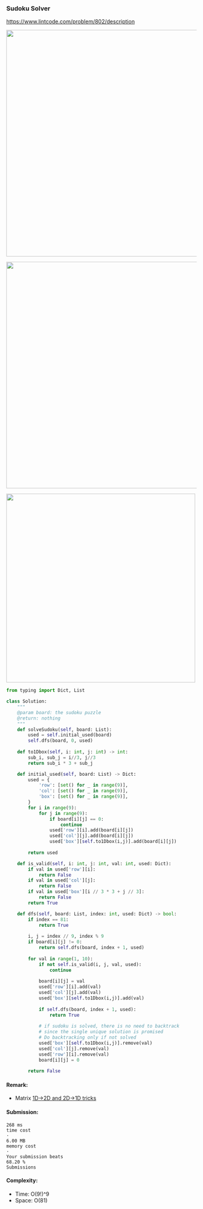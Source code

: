 ### Sudoku Solver
https://www.lintcode.com/problem/802/description

<p>
    <img src="https://leetcode.com/problems/sudoku-solver/Figures/37/37_const3.png" width="600" />
</p>
<p>
    <img src="https://leetcode.com/problems/sudoku-solver/Figures/37/37_backtrack2.png" width="600" />
</p>
<p>
    <img src="https://leetcode.com/problems/sudoku-solver/Figures/36/36_boxes_2.png" width="500" />
</p>
                                                     
>
```python
from typing import Dict, List

class Solution:
    """
    @param board: the sudoku puzzle
    @return: nothing
    """
    def solveSudoku(self, board: List):
        used = self.initial_used(board)
        self.dfs(board, 0, used)
        
    def to1Dbox(self, i: int, j: int) -> int:
        sub_i, sub_j = i//3, j//3
        return sub_i * 3 + sub_j

    def initial_used(self, board: List) -> Dict:
        used = {
            'row': [set() for _ in range(9)],
            'col': [set() for _ in range(9)],
            'box': [set() for _ in range(9)],
        }
        for i in range(9):
            for j in range(9):
                if board[i][j] == 0:
                    continue
                used['row'][i].add(board[i][j])
                used['col'][j].add(board[i][j])
                used['box'][self.to1Dbox(i,j)].add(board[i][j])
                
        return used

    def is_valid(self, i: int, j: int, val: int, used: Dict):
        if val in used['row'][i]:
            return False
        if val in used['col'][j]:
            return False
        if val in used['box'][i // 3 * 3 + j // 3]:
            return False
        return True

    def dfs(self, board: List, index: int, used: Dict) -> bool:
        if index == 81:
            return True
            
        i, j = index // 9, index % 9
        if board[i][j] != 0:
            return self.dfs(board, index + 1, used)
        
        for val in range(1, 10):
            if not self.is_valid(i, j, val, used):
                continue
            
            board[i][j] = val
            used['row'][i].add(val)
            used['col'][j].add(val)
            used['box'][self.to1Dbox(i,j)].add(val)
            
            if self.dfs(board, index + 1, used):
                return True
            
            # if sudoku is solved, there is no need to backtrack
            # since the single unique solution is promised
            # Do backtracking only if not solved
            used['box'][self.to1Dbox(i,j)].remove(val)
            used['col'][j].remove(val)
            used['row'][i].remove(val)
            board[i][j] = 0
        
        return False

```
#### Remark:
- Matrix [1D->2D and 2D->1D tricks](https://github.com/chkao831/Algo_learning_notes/blob/main/BinarySearch/LeetCode_74_Search-a-2D-Matrix.md)
#### Submission:
```
268 ms
time cost
·
6.00 MB
memory cost
·
Your submission beats
68.20 %
Submissions
```
#### Complexity:
- Time: O(9!)^9
- Space: O(81)
